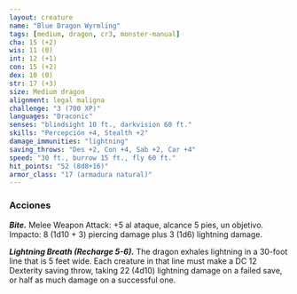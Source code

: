 ```yaml
---
layout: creature
name: "Blue Dragon Wyrmling"
tags: [medium, dragon, cr3, monster-manual]
cha: 15 (+2)
wis: 11 (0)
int: 12 (+1)
con: 15 (+2)
dex: 10 (0)
str: 17 (+3)
size: Medium dragon
alignment: legal maligna
challenge: "3 (700 XP)"
languages: "Draconic"
senses: "blindsight 10 ft., darkvision 60 ft."
skills: "Percepción +4, Stealth +2"
damage_immunities: "lightning"
saving_throws: "Des +2, Con +4, Sab +2, Car +4"
speed: "30 ft., burrow 15 ft., fly 60 ft."
hit_points: "52 (8d8+16)"
armor_class: "17 (armadura natural)"
---
```


### Acciones

***Bite.*** Melee Weapon Attack: +5 al ataque, alcance 5 pies, un objetivo. Impacto: 8 (1d10 + 3) piercing damage plus 3 (1d6) lightning damage.

***Lightning Breath (Recharge 5-6).*** The dragon exhales lightning in a 30-foot line that is 5 feet wide. Each creature in that line must make a DC 12 Dexterity saving throw, taking 22 (4d10) lightning damage on a failed save, or half as much damage on a successful one.
